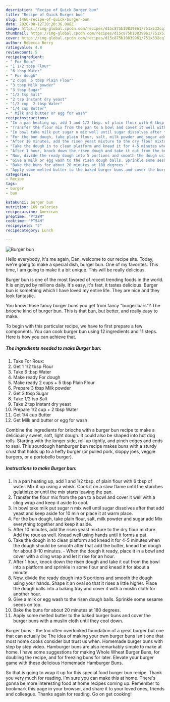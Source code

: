 ```yaml
---
description: "Recipe of Quick Burger bun"
title: "Recipe of Quick Burger bun"
slug: 1466-recipe-of-quick-burger-bun
date: 2020-08-12T20:20:36.088Z
image: https://img-global.cpcdn.com/recipes/d15c875b10839961/751x532cq70/burger-bun-recipe-main-photo.jpg
thumbnail: https://img-global.cpcdn.com/recipes/d15c875b10839961/751x532cq70/burger-bun-recipe-main-photo.jpg
cover: https://img-global.cpcdn.com/recipes/d15c875b10839961/751x532cq70/burger-bun-recipe-main-photo.jpg
author: Rebecca Berry
ratingvalue: 4.8
reviewcount: 5
recipeingredient:
- " For Roux"
- "1 1/2 tbsp Flour"
- "6 tbsp Water"
- " For dough"
- "2 cups  5 tbsp Plain Flour"
- "3 tbsp Milk powder"
- "3 tbsp Sugar"
- "1/2 tsp Salt"
- "2 tsp Instant dry yeast"
- "1/2 cup  2 tbsp Water"
- "1/4 cup Butter"
- " Milk and butter or egg for wash"
recipeinstructions:
- "In a pan heating up, add 1 and 1/2 tbsp. of plain flour with 6 tbsp of water. Mix it up using a whisk. Cook it on a slow flame until the starches gelatinize or until the mix starts leaving the pan."
- "Transfer the flour mix from the pan to a bowl and cover it well with a cling wrap and keep it aside to cool."
- "In bowl take milk put sugar n mix well until sugar dissolves after that add yeast and keep aside for 10 min or place it at warm place."
- "For the bun dough, take plain flour, salt, milk powder and sugar add Mix everything together and keep it aside."
- "After 10 minutes, add the risen yeast mixture to the dry flour mixture. Add the roux as well. Knead well using hands until it forms a pat."
- "Take the dough in to clean platform and knead it for 4-5 minutes when the dough should be smooth after that add the butter, knead the dough for about 8-10 minutes. When the dough it ready, place it in a bowl and cover with a cling wrap and let it rise for an hour."
- "After 1 hour, knock down the risen dough and take it out from the bowl into a platform and sprinkle in some flour and knead it for about a minute."
- "Now, divide the ready dough into 5 portions and smooth the dough using your hands. Shape it an oval so that it rises a little higher. Place the dough balls into a baking tray and cover it with a muslin cloth for another hour."
- "Give a milk or egg wash to the risen dough balls. Sprinkle some sesame seeds on top."
- "Bake the buns for about 20 minutes at 180 degrees."
- "Apply some melted butter to the baked burger buns and cover the burger buns with a muslin cloth until they cool down."
categories:
- Recipe
tags:
- burger
- bun

katakunci: burger bun 
nutrition: 169 calories
recipecuisine: American
preptime: "PT28M"
cooktime: "PT54M"
recipeyield: "2"
recipecategory: Lunch

---
```



![Burger bun](https://img-global.cpcdn.com/recipes/d15c875b10839961/751x532cq70/burger-bun-recipe-main-photo.jpg)

Hello everybody, it's me again, Dan, welcome to our recipe site. Today, we're going to make a special dish, burger bun. One of my favorites. This time, I am going to make it a bit unique. This will be really delicious.

Burger bun is one of the most favored of recent trending foods in the world. It is enjoyed by millions daily. It's easy, it's fast, it tastes delicious. Burger bun is something which I have loved my entire life. They are nice and they look fantastic.

You know those fancy burger buns you get from fancy &#34;burger bars&#34;? The brioche kind of burger bun. This is that bun, but better, and really easy to make.


To begin with this particular recipe, we have to first prepare a few components. You can cook burger bun using 12 ingredients and 11 steps. Here is how you can achieve that.

<!--inarticleads1-->

##### The ingredients needed to make Burger bun:

1. Take  For Roux:
1. Get 1 1/2 tbsp Flour
1. Take 6 tbsp Water
1. Make ready  For dough
1. Make ready 2 cups + 5 tbsp Plain Flour
1. Prepare 3 tbsp Milk powder
1. Get 3 tbsp Sugar
1. Take 1/2 tsp Salt
1. Take 2 tsp Instant dry yeast
1. Prepare 1/2 cup + 2 tbsp Water
1. Get 1/4 cup Butter
1. Get  Milk and butter or egg for wash


Combine the ingredients for brioche with a burger bun recipe to make a deliciously sweet, soft, light dough. It could also be shaped into hot dog rolls. Starting with the longer side, roll up tightly, and pinch edges and ends to seal. This sourdough hamburger bun recipe makes buns with a sturdy crust that holds up to a hefty burger (or pulled pork, sloppy joes, veggie burgers, or a portobello burger). 

<!--inarticleads2-->

##### Instructions to make Burger bun:

1. In a pan heating up, add 1 and 1/2 tbsp. of plain flour with 6 tbsp of water. Mix it up using a whisk. Cook it on a slow flame until the starches gelatinize or until the mix starts leaving the pan.
1. Transfer the flour mix from the pan to a bowl and cover it well with a cling wrap and keep it aside to cool.
1. In bowl take milk put sugar n mix well until sugar dissolves after that add yeast and keep aside for 10 min or place it at warm place.
1. For the bun dough, take plain flour, salt, milk powder and sugar add Mix everything together and keep it aside.
1. After 10 minutes, add the risen yeast mixture to the dry flour mixture. Add the roux as well. Knead well using hands until it forms a pat.
1. Take the dough in to clean platform and knead it for 4-5 minutes when the dough should be smooth after that add the butter, knead the dough for about 8-10 minutes. - When the dough it ready, place it in a bowl and cover with a cling wrap and let it rise for an hour.
1. After 1 hour, knock down the risen dough and take it out from the bowl into a platform and sprinkle in some flour and knead it for about a minute.
1. Now, divide the ready dough into 5 portions and smooth the dough using your hands. Shape it an oval so that it rises a little higher. Place the dough balls into a baking tray and cover it with a muslin cloth for another hour.
1. Give a milk or egg wash to the risen dough balls. Sprinkle some sesame seeds on top.
1. Bake the buns for about 20 minutes at 180 degrees.
1. Apply some melted butter to the baked burger buns and cover the burger buns with a muslin cloth until they cool down.


Burger buns - the too often overlooked foundation of a great burger but one that can actually be The idea of making your own burger buns isn&#39;t one that most home cooks consider but trust us when. Homemade burger buns with step by step video. Hamburger buns are also remarkably simple to make at home. I have some suggestions for making Whole Wheat Burger Buns, for doubling the recipe, and for freezing buns for later. Elevate your burger game with these delicious Homemade Hamburger Buns. 

So that is going to wrap it up for this special food burger bun recipe. Thank you very much for reading. I'm sure you can make this at home. There's gonna be more interesting food at home recipes coming up. Remember to bookmark this page in your browser, and share it to your loved ones, friends and colleague. Thanks again for reading. Go on get cooking!
